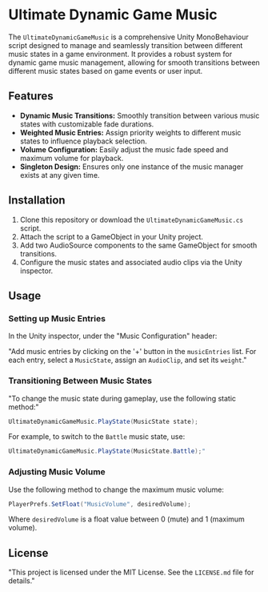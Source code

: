 # Ultimate Dynamic Game Music

The `UltimateDynamicGameMusic` is a comprehensive Unity MonoBehaviour script designed to manage and seamlessly transition between different music states in a game environment. It provides a robust system for dynamic game music management, allowing for smooth transitions between different music states based on game events or user input.

## Features

- **Dynamic Music Transitions:** Smoothly transition between various music states with customizable fade durations.
- **Weighted Music Entries:** Assign priority weights to different music states to influence playback selection.
- **Volume Configuration:** Easily adjust the music fade speed and maximum volume for playback.
- **Singleton Design:** Ensures only one instance of the music manager exists at any given time.

## Installation

1. Clone this repository or download the `UltimateDynamicGameMusic.cs` script.
2. Attach the script to a GameObject in your Unity project.
3. Add two AudioSource components to the same GameObject for smooth transitions.
4. Configure the music states and associated audio clips via the Unity inspector.

## Usage

### Setting up Music Entries

In the Unity inspector, under the "Music Configuration" header:

"Add music entries by clicking on the '+' button in the `musicEntries` list. For each entry, select a `MusicState`, assign an `AudioClip`, and set its `weight`."

### Transitioning Between Music States

"To change the music state during gameplay, use the following static method:"

```csharp
UltimateDynamicGameMusic.PlayState(MusicState state);
```

For example, to switch to the `Battle` music state, use:

```csharp
UltimateDynamicGameMusic.PlayState(MusicState.Battle);"
```

### Adjusting Music Volume

Use the following method to change the maximum music volume:

```csharp
PlayerPrefs.SetFloat("MusicVolume", desiredVolume);
```

Where `desiredVolume` is a float value between 0 (mute) and 1 (maximum volume).

## License

"This project is licensed under the MIT License. See the `LICENSE.md` file for details."
